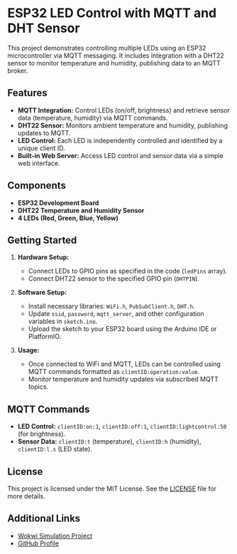 # ESP32 LED Control with MQTT and DHT Sensor

This project demonstrates controlling multiple LEDs using an ESP32 microcontroller via MQTT messaging. It includes integration with a DHT22 sensor to monitor temperature and humidity, publishing data to an MQTT broker.

## Features

- **MQTT Integration:** Control LEDs (on/off, brightness) and retrieve sensor data (temperature, humidity) via MQTT commands.
- **DHT22 Sensor:** Monitors ambient temperature and humidity, publishing updates to MQTT.
- **LED Control:** Each LED is independently controlled and identified by a unique client ID.
- **Built-in Web Server:** Access LED control and sensor data via a simple web interface.

## Components

- **ESP32 Development Board**
- **DHT22 Temperature and Humidity Sensor**
- **4 LEDs (Red, Green, Blue, Yellow)**

## Getting Started

1. **Hardware Setup:**
   - Connect LEDs to GPIO pins as specified in the code (`ledPins` array).
   - Connect DHT22 sensor to the specified GPIO pin (`DHTPIN`).

2. **Software Setup:**
   - Install necessary libraries: `WiFi.h`, `PubSubClient.h`, `DHT.h`.
   - Update `ssid`, `password`, `mqtt_server`, and other configuration variables in `sketch.ino`.
   - Upload the sketch to your ESP32 board using the Arduino IDE or PlatformIO.

3. **Usage:**
   - Once connected to WiFi and MQTT, LEDs can be controlled using MQTT commands formatted as `clientID:operation:value`.
   - Monitor temperature and humidity updates via subscribed MQTT topics.

## MQTT Commands

- **LED Control:** `clientID:on:1`, `clientID:off:1`, `clientID:lightcontrol:50` (for brightness).
- **Sensor Data:** `clientID:t` (temperature), `clientID:h` (humidity), `clientID:l.s` (LED state).

## License

This project is licensed under the MIT License. See the [LICENSE](LICENSE) file for more details.
## Additional Links
- [Wokwi Simulation Project](https://wokwi.com/projects/400760802720346113)
- [GitHub Profile](https://github.com/techrj786)
